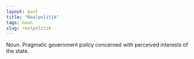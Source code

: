 ```yaml
---
layout: post
title: "Realpolitik"
tags: noun
slug: realpolitik
---
```

Noun. Pragmatic government policy concerned with perceived interests of the state.
